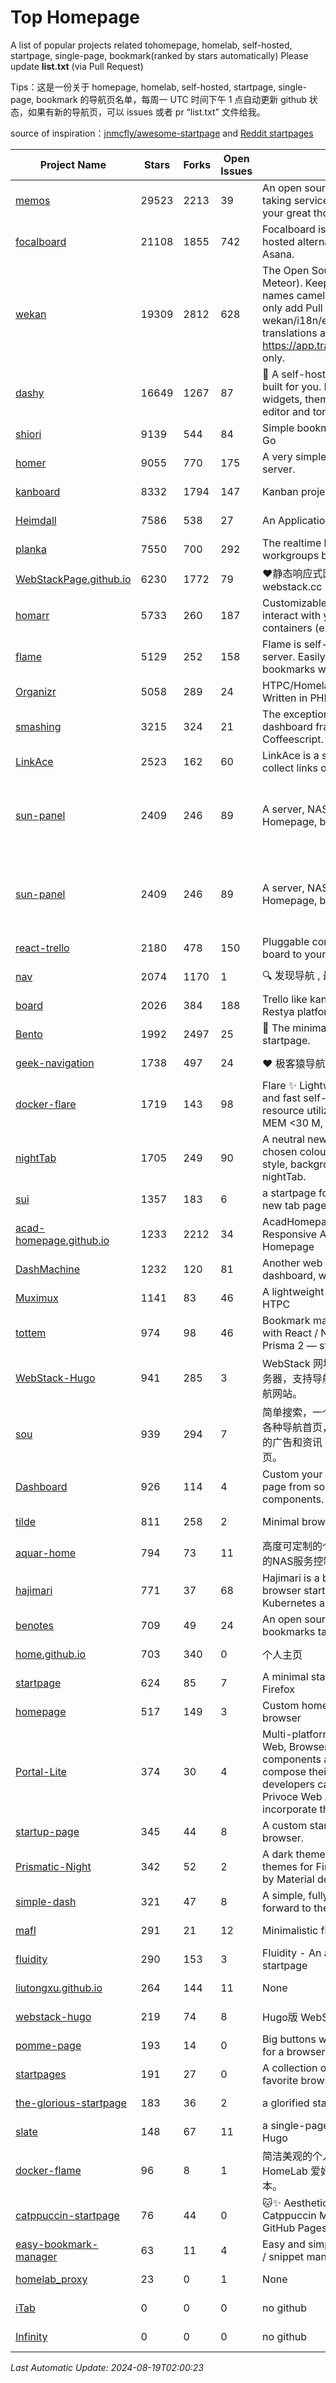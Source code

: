 # Top Homepage
A list of popular projects related tohomepage, homelab, self-hosted, startpage, single-page, bookmark(ranked by stars automatically)
Please update **list.txt** (via Pull Request)

Tips：这是一份关于 homepage, homelab, self-hosted, startpage, single-page, bookmark 的导航页名单，每周一 UTC 时间下午 1 点自动更新 github 状态，如果有新的导航页，可以 issues 或者 pr “list.txt” 文件给我。

source of inspiration：[jnmcfly/awesome-startpage](https://github.com/jnmcfly/awesome-startpage) and [Reddit startpages](https://www.reddit.com/r/startpages/)

| Project Name | Stars | Forks | Open Issues | Description | Last Commit |
| ------------ | ----- | ----- | ----------- | ----------- | ----------- |
| [memos](https://github.com/usememos/memos) | 29523 | 2213 | 39 | An open source, lightweight note-taking service. Easily capture and share your great thoughts. | 2024-08-19 01:13:44 |
| [focalboard](https://github.com/mattermost/focalboard) | 21108 | 1855 | 742 | Focalboard is an open source, self-hosted alternative to Trello, Notion, and Asana. | 2024-08-07 11:33:06 |
| [wekan](https://github.com/wekan/wekan) | 19309 | 2812 | 628 | The Open Source kanban (built with Meteor). Keep variable/table/field names camelCase. For translations, only add Pull Request changes to wekan/i18n/en.i18n.json , other translations are done at https://app.transifex.com/wekan/wekan only. | 2024-08-12 20:47:53 |
| [dashy](https://github.com/Lissy93/dashy) | 16649 | 1267 | 87 | 🚀 A self-hostable personal dashboard built for you. Includes status-checking, widgets, themes, icon packs, a UI editor and tons more! | 2024-08-18 01:28:17 |
| [shiori](https://github.com/go-shiori/shiori) | 9139 | 544 | 84 | Simple bookmark manager built with Go | 2024-07-12 17:23:03 |
| [homer](https://github.com/bastienwirtz/homer) | 9055 | 770 | 175 | A very simple static homepage for your server. | 2024-07-16 11:48:04 |
| [kanboard](https://github.com/kanboard/kanboard) | 8332 | 1794 | 147 | Kanban project management software | 2024-08-18 21:14:49 |
| [Heimdall](https://github.com/linuxserver/Heimdall) | 7586 | 538 | 27 | An Application dashboard and launcher | 2024-03-31 20:40:31 |
| [planka](https://github.com/plankanban/planka) | 7550 | 700 | 292 | The realtime kanban board for workgroups built with React and Redux. | 2024-08-14 19:39:43 |
| [WebStackPage.github.io](https://github.com/WebStackPage/WebStackPage.github.io) | 6230 | 1772 | 79 | ❤️静态响应式网址导航网站 - webstack.cc | 2023-11-30 15:41:09 |
| [homarr](https://github.com/ajnart/homarr) | 5733 | 260 | 187 | Customizable browser's home page to interact with your homeserver's Docker containers (e.g. Sonarr/Radarr) | 2024-08-12 05:42:54 |
| [flame](https://github.com/pawelmalak/flame) | 5129 | 252 | 158 | Flame is self-hosted startpage for your server. Easily manage your apps and bookmarks with built-in editors. | 2023-07-23 12:51:23 |
| [Organizr](https://github.com/causefx/Organizr) | 5058 | 289 | 24 | HTPC/Homelab Services Organizer - Written in PHP | 2024-04-16 13:55:35 |
| [smashing](https://github.com/Smashing/smashing) | 3215 | 324 | 21 | The exceptionally handsome dashboard framework in Ruby and Coffeescript. | 2023-03-10 21:09:18 |
| [LinkAce](https://github.com/Kovah/LinkAce) | 2523 | 162 | 60 | LinkAce is a self-hosted archive to collect links of your favorite websites. | 2024-08-13 14:25:11 |
| [sun-panel](https://github.com/hslr-s/sun-panel) | 2409 | 246 | 89 | A server, NAS navigation panel, Homepage, browser homepage. | 一个服务器、NAS导航面板、Homepage、浏览器首页。 | 2024-04-26 05:40:58 |
| [sun-panel](https://github.com/hslr-s/sun-panel) | 2409 | 246 | 89 | A server, NAS navigation panel, Homepage, browser homepage. | 一个服务器、NAS导航面板、Homepage、浏览器首页。 | 2024-04-26 05:40:58 |
| [react-trello](https://github.com/rcdexta/react-trello) | 2180 | 478 | 150 | Pluggable components to add a kanban board to your application | 2023-03-15 07:01:12 |
| [nav](https://github.com/xjh22222228/nav) | 2074 | 1170 | 1 | 🔍 发现导航 , 最强轻量级导航网站 | 2024-08-17 09:05:38 |
| [board](https://github.com/RestyaPlatform/board) | 2026 | 384 | 188 | Trello like kanban board. Based on Restya platform. | 2022-03-12 10:24:19 |
| [Bento](https://github.com/migueravila/Bento) | 1992 | 2497 | 25 | 🍱 The minimalist, elegant and hackable startpage. | 2022-12-22 14:42:28 |
| [geek-navigation](https://github.com/geekape/geek-navigation) | 1738 | 497 | 24 | ❤️ 极客猿导航－独立开发者的导航站！ | 2021-09-29 08:02:06 |
| [docker-flare](https://github.com/soulteary/docker-flare) | 1719 | 143 | 98 | Flare ✨ Lightweight, high performance and fast self-hosted navigation pages, resource utilization rate is <1% CPU, MEM <30 M, Docker Image < 10M | 2024-01-06 03:31:22 |
| [nightTab](https://github.com/zombieFox/nightTab) | 1705 | 249 | 90 | A neutral new tab page accented with a chosen colour. Customise the layout, style, background and bookmarks with nightTab. | 2024-08-10 11:21:56 |
| [sui](https://github.com/jeroenpardon/sui) | 1357 | 183 | 6 | a startpage for your server and / or new tab page | 2022-02-12 01:46:27 |
| [acad-homepage.github.io](https://github.com/RayeRen/acad-homepage.github.io) | 1233 | 2212 | 34 | AcadHomepage: A Modern and Responsive Academic Personal Homepage | 2023-03-26 14:05:15 |
| [DashMachine](https://github.com/rmountjoy92/DashMachine) | 1232 | 120 | 81 | Another web application bookmark dashboard, with fun features. | 2020-09-22 11:42:23 |
| [Muximux](https://github.com/mescon/Muximux) | 1141 | 83 | 46 | A lightweight way to manage your HTPC | 2022-05-03 14:12:45 |
| [tottem](https://github.com/poulainv/tottem) | 974 | 98 | 46 | Bookmark manager on steroid built with React / NextJs / Apollo Tools / Prisma 2 — styled with TailwindCSS 🌱🎺 | 2020-05-13 14:19:21 |
| [WebStack-Hugo](https://github.com/shenweiyan/WebStack-Hugo) | 941 | 285 | 3 | WebStack 网址导航 Hugo 主题，无需服务器，支持导航一键配置的纯静态网址导航网站。 | 2024-08-14 01:41:13 |
| [sou](https://github.com/5iux/sou) | 939 | 294 | 7 | 简单搜索，一个简单的前端界面。用惯了各种导航首页，满屏幕尽是各种不厌其烦的广告和资讯；尝试自己写个自己的主页。 | 2021-08-02 14:31:55 |
| [Dashboard](https://github.com/leon-kfd/Dashboard) | 926 | 114 | 4 | Custom your personal browser start page from some configurable components. | 2024-08-14 03:51:32 |
| [tilde](https://github.com/xvvvyz/tilde) | 811 | 258 | 2 | Minimal browser startpage. | 2024-07-23 21:42:37 |
| [aquar-home](https://github.com/firemakergk/aquar-home) | 794 | 73 | 11 | 高度可定制的个人Home页，同时是强大的NAS服务控制台。 | 2023-04-24 07:35:35 |
| [hajimari](https://github.com/toboshii/hajimari) | 771 | 37 | 68 | Hajimari is a beautiful & customizable browser startpage/dashboard with Kubernetes application discovery. | 2023-05-25 01:21:11 |
| [benotes](https://github.com/fr0tt/benotes) | 709 | 49 | 24 | An open source self hosted notes and bookmarks taking web app. | 2023-11-04 13:35:30 |
| [home.github.io](https://github.com/dmego/home.github.io) | 703 | 340 | 0 | 个人主页 | 2024-08-18 02:06:24 |
| [startpage](https://github.com/deepjyoti30/startpage) | 624 | 85 | 7 | A minimal starpage for Chrome and Firefox | 2023-02-01 08:41:08 |
| [homepage](https://github.com/Jaredk3nt/homepage) | 517 | 149 | 3 | Custom homepage for use locally in browser | 2022-09-02 00:34:55 |
| [Portal-Lite](https://github.com/Privoce/Portal-Lite) | 374 | 30 | 4 | Multi-platform Personalized Portal: Web, Browser Extension. All components are web apps--users can compose their own Portal freely, and developers can contribute to the Privoce Web App library to easily incorporate their web app to our Portal. | 2022-11-04 08:14:50 |
| [startup-page](https://github.com/timothypholmes/startup-page) | 345 | 44 | 8 | A custom startup page for your browser.  | 2024-02-14 21:14:22 |
| [Prismatic-Night](https://github.com/3r3bu5x9/Prismatic-Night) | 342 | 52 | 2 | A dark themed startpage and dark themes for Firefox and Linux inspired by Material design and Adapta. | 2021-03-24 11:53:07 |
| [simple-dash](https://github.com/kutyla-philipp/simple-dash) | 321 | 47 | 8 | A simple, fully responsive Dashboard to forward to the services of your choice! | 2019-10-10 13:02:37 |
| [mafl](https://github.com/hywax/mafl) | 291 | 21 | 12 | Minimalistic flexible homepage | 2024-08-17 07:18:03 |
| [fluidity](https://github.com/PrettyCoffee/fluidity) | 290 | 153 | 3 | Fluidity - An accordion based startpage | 2023-08-04 21:31:04 |
| [liutongxu.github.io](https://github.com/liutongxu/liutongxu.github.io) | 264 | 144 | 11 | None | 2023-09-15 14:11:29 |
| [webstack-hugo](https://github.com/iplaycode/webstack-hugo) | 219 | 74 | 8 | Hugo版 WebStack 主题 Demo | 2022-11-14 05:29:28 |
| [pomme-page](https://github.com/kikiklang/pomme-page) | 193 | 14 | 0 | Big buttons with easy click startpage for a browser.  | 2022-03-03 00:06:50 |
| [startpages](https://github.com/grtcdr/startpages) | 191 | 27 | 0 | A collection of startpages for your favorite browser. | 2022-01-02 11:41:04 |
| [the-glorious-startpage](https://github.com/eromatiya/the-glorious-startpage) | 183 | 36 | 2 | a glorified startpage | 2020-08-18 03:50:09 |
| [slate](https://github.com/gesquive/slate) | 148 | 67 | 11 | a single-page speed-dial theme for Hugo | 2021-07-02 03:24:02 |
| [docker-flame](https://github.com/soulteary/docker-flame) | 96 | 8 | 1 | 简洁美观的个人启动页，适用于 HomeLab 爱好者的中文化的自部署版本。 | 2022-01-30 12:31:25 |
| [catppuccin-startpage](https://github.com/pivoshenko/catppuccin-startpage) | 76 | 44 | 0 | 🐱✨ Aesthetic and clean startpage in Catppuccin Mocha style, hosted on GitHub Pages | 2024-07-06 11:34:30 |
| [easy-bookmark-manager](https://github.com/devimust/easy-bookmark-manager) | 63 | 11 | 4 | Easy and simple self-hosted bookmark / snippet management tool. | 2018-05-05 00:31:43 |
| [homelab_proxy](https://github.com/JmzTaylor/homelab_proxy) | 23 | 0 | 1 | None | 2021-06-07 15:25:56 |
| [iTab](https://www.itab.link/) | 0 | 0 | 0 | no github | 2006-01-02 03:04:05 |
| [Infinity](https://en.infinitynewtab.com/) | 0 | 0 | 0 | no github | 2006-01-02 03:04:05 |

*Last Automatic Update: 2024-08-19T02:00:23*